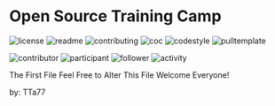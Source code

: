 # Open Source Training Camp

![license](http://github.zhangqx.com/file-checker/github/TTa77/OSTC-SS2020-2ndBachelors?path=LICENSE)
![readme](http://github.zhangqx.com/file-checker/github/TTa77/OSTC-SS2020-2ndBachelors?path=README.md)
![contributing](http://github.zhangqx.com/file-checker/github/TTa77/OSTC-SS2020-2ndBachelors?path=CONTRIBUTING.md)
![coc](http://github.zhangqx.com/file-checker/github/TTa77/OSTC-SS2020-2ndBachelors?path=CODE_OF_CONDUCT.md)
![codestyle](http://github.zhangqx.com/file-checker/github/TTa77/OSTC-SS2020-2ndBachelors?path=CODE_STYLE.md)
![pulltemplate](http://github.zhangqx.com/file-checker/github/TTa77/OSTC-SS2020-2ndBachelors?path=.github/PULL_REQUEST_TEMPLATE.md)

![contributor](http://github.zhangqx.com/data/github/TTa77/OSTC-SS2020-2ndBachelors?type=contributor)
![participant](http://github.zhangqx.com/data/github/TTa77/OSTC-SS2020-2ndBachelors?type=participant)
![follower](http://github.zhangqx.com/data/github/TTa77/OSTC-SS2020-2ndBachelors?type=follower)
![activity](http://github.zhangqx.com/data/github/TTa77/OSTC-SS2020-2ndBachelors?type=activity)

The First File
Feel Free to Alter This File
Welcome Everyone!

by: TTa77
